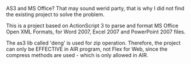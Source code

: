 AS3 and MS Office? That may sound werid party, that is why I did not find the existing project to solve the problem.

This is a project based on ActionScript 3 to parse and format MS Office Open XML Formats, for Word 2007, Excel 2007 and PowerPoint 2007 files.

The as3 lib called 'deng' is used for zip operation. Therefore, the project can only be EFFECTIVE in AIR program, not Flex for Web, since the compress methods are used - which is only allowed in AIR.